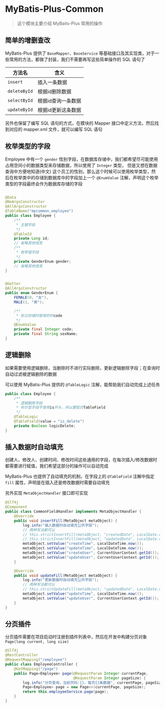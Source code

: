 # MyBatis-Plus-Common

> 这个模块主要介绍 MyBaits-Plus 常用的操作

## 简单的增删查改

MyBatis-Plus 提供了 `BaseMapper`、`BaseService` 等基础接口及其实现类，对于一些常用的方法，都做了封装，我们不需要再写这些简单操作的
SQL 语句了

| 方法名          | 含义         |
|--------------|------------|
| `insert`     | 插入一条数据     |
| `deleteById` | 根据id删除数据   |
| `selectById` | 根据id查询一条数据 |
| `updateById` | 根据id更新这条数据 |

另外也保留了编写 SQL 语句的方式，在模块的 Mapper 接口中定义方法，然后找到对应的 mapper.xml 文件，就可以编写 SQL 语句

## 枚举类型的字段

Employee 中有一个 `gender`
性别字段，在数据库存储中，我们都希望尽可能使用占用空间小的数据类型来存储数据，所以使用了 `Integer` 类型，
但是又想在数据查询中方便地知道(中文)
这个员工的性别，那么这个时候可以使用枚举类型，然后在枚举类中的存储到数据库中的字段加上一个 `@EnumValue`
注解，声明这个枚举类型的字段最终会作为数据库存储的字段

```java

@Data
@NoArgsConstructor
@AllArgsConstructor
@TableName("mpcommon_employee")
public class Employee {
    /**
     * 主键字段
     */
    @TableId
    private Long id;
    // 省略其他信息
    /**
     * 枚举值字段
     */
    private GenderEnum gender;
    // 省略其他信息
}
```

```java

@Getter
@AllArgsConstructor
public enum GenderEnum {
    FEMALE(0, "女"),
    MALE(1, "男");

    /**
     * 标记存储时使用的时code
     */
    @EnumValue
    private final Integer code;
    private final String sexName;
}
```

## 逻辑删除

如果需要使用逻辑删除，当删除时不进行实际删除，更新逻辑删除字段；在查询时自动过滤被逻辑删除的数据

可以使用 MyBatis-Plus 提供的 `@TableLogic` 注解，能帮助我们自动完成上述任务

```java
public class Employee {
    /**
     * 逻辑删除字段
     * 布尔型字段不使用is开头，所以要配合TableField
     */
    @TableLogic
    @TableField(value = "is_delete")
    private Boolean logicDelete;
}
```

## 插入数据时自动填充

创建人、修改人、创建时间、修改时间这些通用的字段，在每次插入/修改数据时都需要进行赋值，我们希望这部分的操作可以自动完成

MyBatis-Plus 也提供了自动填充的机制，在字段上的 `@TableField` 注解中指定 `fill` 属性，声明是在插入还是修改数据时需要自动填充

另外实现 `MetaObjectHandler` 接口即可实现
```java
@Slf4j
@Component
public class CommonFieldHandler implements MetaObjectHandler {
    @Override
    public void insertFill(MetaObject metaObject) {
        log.info("插入数据时自动填充公共字段");
        // 两种写法都可以
        // this.strictInsertFill(metaObject, "createdDate", LocalDate.class, LocalDate.now());
        // this.strictInsertFill(metaObject, "updatedDate", LocalDate.class, LocalDate.now());
        metaObject.setValue("createTime", LocalDateTime.now());
        metaObject.setValue("updateTime", LocalDateTime.now());
        metaObject.setValue("createUser", CurrentUserContext.getId());
        metaObject.setValue("updateUser", CurrentUserContext.getId());
    }

    @Override
    public void updateFill(MetaObject metaObject) {
        log.info("更新数据时自动填充公共字段");
        // 两种写法都可以
        // this.strictUpdateFill(metaObject, "updatedDate", LocalDate.class, LocalDate.now());
        metaObject.setValue("updateTime", LocalDateTime.now());
        metaObject.setValue("updateUser", CurrentUserContext.getId());
    }
}
```

## 分页插件

分页插件需要在项目启动时注册到插件列表中，然后在开发中构建分页对象 `Page(long current, long size)`

```java
@Slf4j
@RestController
@RequestMapping("/employee")
public class EmployeeController {
    @GetMapping("/page")
    public Page<Employee> page(@RequestParam Integer currentPage,
                               @RequestParam Integer pageSize) {
        log.info("分页查询，当前页码:{}，每页{}条数据", currentPage, pageSize);
        Page<Employee> page = new Page<>(currentPage, pageSize);
        return this.employeeService.page(page);
    }
}
```

